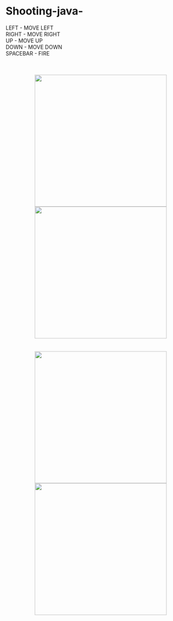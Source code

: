 # Shooting-java-

LEFT  - MOVE LEFT<br>
RIGHT - MOVE RIGHT<br>
UP    - MOVE UP<br>
DOWN  - MOVE DOWN<br>
SPACEBAR - FIRE<br><br><br>

<p align=center>
<img src="https://github.com/MinBang/Shooting-java-/blob/master/screenshot/shooting1.png" width=350 height=350>
<img src="https://github.com/MinBang/Shooting-java-/blob/master/screenshot/shooting2.png" width=350 height=350><br><br><br>
<img src="https://github.com/MinBang/Shooting-java-/blob/master/screenshot/shooting3.png" width=350 height=350>
<img src="https://github.com/MinBang/Shooting-java-/blob/master/screenshot/shooting4.png" width=350 height=350>
</p>
